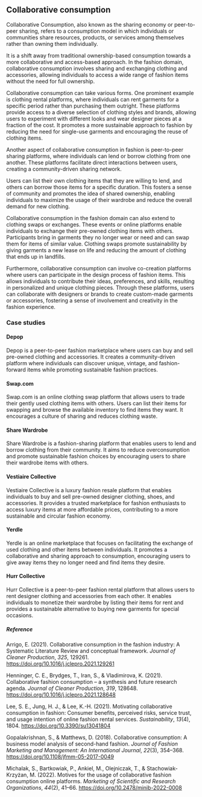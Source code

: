 
## Collaborative consumption

Collaborative Consumption, also known as the sharing economy or peer-to-peer sharing, refers to a consumption model in which individuals or communities share resources, products, or services among themselves rather than owning them individually.

It is a shift away from traditional ownership-based consumption towards a more collaborative and access-based approach. In the fashion domain, collaborative consumption involves sharing and exchanging clothing and accessories, allowing individuals to access a wide range of fashion items without the need for full ownership.

Collaborative consumption can take various forms. One prominent example is clothing rental platforms, where individuals can rent garments for a specific period rather than purchasing them outright. These platforms provide access to a diverse selection of clothing styles and brands, allowing users to experiment with different looks and wear designer pieces at a fraction of the cost. It promotes a more sustainable approach to fashion by reducing the need for single-use garments and encouraging the reuse of clothing items.

Another aspect of collaborative consumption in fashion is peer-to-peer sharing platforms, where individuals can lend or borrow clothing from one another. These platforms facilitate direct interactions between users, creating a community-driven sharing network.

Users can list their own clothing items that they are willing to lend, and others can borrow those items for a specific duration. This fosters a sense of community and promotes the idea of shared ownership, enabling individuals to maximize the usage of their wardrobe and reduce the overall demand for new clothing.

Collaborative consumption in the fashion domain can also extend to clothing swaps or exchanges. These events or online platforms enable individuals to exchange their pre-owned clothing items with others. Participants bring in garments they no longer wear or need and can swap them for items of similar value. Clothing swaps promote sustainability by giving garments a new lease on life and reducing the amount of clothing that ends up in landfills.

Furthermore, collaborative consumption can involve co-creation platforms where users can participate in the design process of fashion items. This allows individuals to contribute their ideas, preferences, and skills, resulting in personalized and unique clothing pieces. Through these platforms, users can collaborate with designers or brands to create custom-made garments or accessories, fostering a sense of involvement and creativity in the fashion experience.

### Case studies

#### Depop

Depop is a peer-to-peer fashion marketplace where users can buy and sell pre-owned clothing and accessories. It creates a community-driven platform where individuals can discover unique, vintage, and fashion-forward items while promoting sustainable fashion practices.

#### Swap.com

Swap.com is an online clothing swap platform that allows users to trade their gently used clothing items with others. Users can list their items for swapping and browse the available inventory to find items they want. It encourages a culture of sharing and reduces clothing waste.

#### Share Wardrobe

Share Wardrobe is a fashion-sharing platform that enables users to lend and borrow clothing from their community. It aims to reduce overconsumption and promote sustainable fashion choices by encouraging users to share their wardrobe items with others.

#### Vestiaire Collective

Vestiaire Collective is a luxury fashion resale platform that enables individuals to buy and sell pre-owned designer clothing, shoes, and accessories. It provides a trusted marketplace for fashion enthusiasts to access luxury items at more affordable prices, contributing to a more sustainable and circular fashion economy.

#### Yerdle

Yerdle is an online marketplace that focuses on facilitating the exchange of used clothing and other items between individuals. It promotes a collaborative and sharing approach to consumption, encouraging users to give away items they no longer need and find items they desire.

#### Hurr Collective

Hurr Collective is a peer-to-peer fashion rental platform that allows users to rent designer clothing and accessories from each other. It enables individuals to monetize their wardrobe by listing their items for rent and provides a sustainable alternative to buying new garments for special occasions.


##### Reference
Arrigo, E. (2021). Collaborative consumption in the fashion industry: A Systematic Literature Review and conceptual framework. _Journal of Cleaner Production_, _325_, 129261. https://doi.org/10.1016/j.jclepro.2021.129261

Henninger, C. E., Brydges, T., Iran, S., & Vladimirova, K. (2021). Collaborative fashion consumption – a synthesis and future research agenda. _Journal of Cleaner Production_, _319_, 128648. https://doi.org/10.1016/j.jclepro.2021.128648

Lee, S. E., Jung, H. J., & Lee, K.-H. (2021). Motivating collaborative consumption in fashion: Consumer benefits, perceived risks, service trust, and usage intention of online fashion rental services. _Sustainability_, _13_(4), 1804. https://doi.org/10.3390/su13041804

Gopalakrishnan, S., & Matthews, D. (2018). Collaborative consumption: A business model analysis of second-hand fashion. _Journal of Fashion Marketing and Management: An International Journal_, _22_(3), 354–368. https://doi.org/10.1108/jfmm-05-2017-0049

Michalak, S., Bartkowiak, P., Ankiel, M., Olejniczak, T., & Stachowiak-Krzyżan, M. (2022). Motives for the usage of collaborative fashion consumption online platforms. _Marketing of Scientific and Research Organizations_, _44_(2), 41–66. https://doi.org/10.2478/minib-2022-0008
